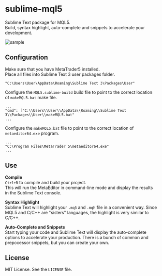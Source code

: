 # sublime-mql5
Sublime Text package for MQL5.  
Build, syntax highlight, auto-complete and snippets to accelerate your development.

![sample](imgs/sample.gif)

Configuration
-------------
Make sure that you have MetaTrader5 installed.  
Place all files into Sublime Text 3 user packages folder.
```
"C:\Users\User\AppData\Roaming\Sublime Text 3\Packages\User"
```
Configure the `MQL5.sublime-build` build file to point to the correct location of `makeMQL5.bat` make file.
```
...
"cmd": ["C:\\Users\\User\\AppData\\Roaming\\Sublime Text 3\\Packages\\User\\makeMQL5.bat"
...
```
Configure the `makeMQL5.bat` file to point to the correct location of `metaeditor64.exe` program.
```
...
"C:\Program Files\MetaTrader 5\metaeditor64.exe"
...
```

Use
---
**Compile**  
`Ctrl+B` to compile and build your project.  
This will run the MetaEditor in command-line mode and display the results in the Sublime Text console.  

**Syntax Highlight**  
Sublime Text will highlight your `.mq5` and `.mqh` file in a convenient way. Since MQL5 and C/C++ are "sisters" languages, the highlight is very similar to C/C++.

**Auto-Complete and Snippets**  
Start typing your code and Sublime Text will display the auto-complete options to accelerate your production. There is a bunch of common and prepocessor snippets, but you can create your own.

License
-------
MIT License. See the `LICENSE` file.
